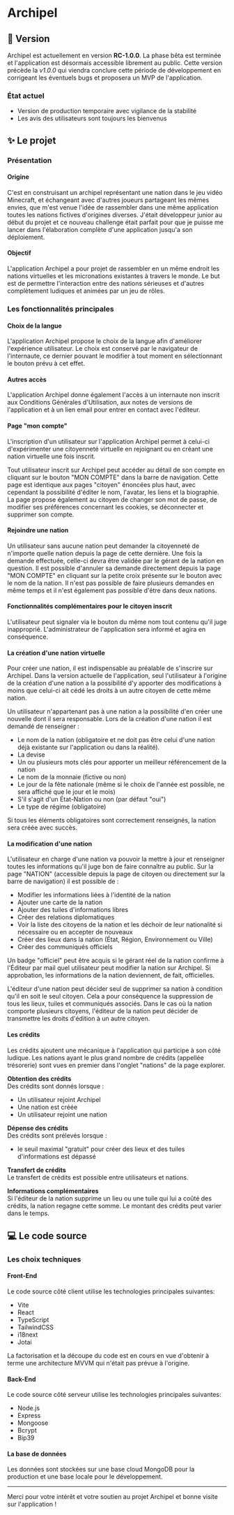 # Archipel

## 📌 Version

Archipel est actuellement en version **RC-1.0.0**.
La phase bêta est terminée et l'application est désormais accessible librement au public.
Cette version précède la _v1.0.0_ qui viendra conclure cette période de développement en corrigeant les éventuels bugs et proposera un MVP de l'application.

### État actuel

- Version de production temporaire avec vigilance de la stabilité
- Les avis des utilisateurs sont toujours les bienvenus

## ✨ Le projet

### Présentation

#### Origine

C'est en construisant un archipel représentant une nation dans le jeu vidéo Minecraft, et échangeant avec d'autres joueurs partageant les mêmes envies, que m'est venue l'idée de rassembler dans une même application toutes les nations fictives d'origines diverses.
J'était développeur junior au début du projet et ce nouveau challenge était parfait pour que je puisse me lancer dans l'élaboration complète d'une application jusqu'a son déploiement.

#### Objectif

L'application Archipel a pour projet de rassembler en un même endroit les nations virtuelles et les micronations existantes à travers le monde. Le but est de permettre l'interaction entre des nations sérieuses et d'autres complètement ludiques et animées par un jeu de rôles.

### Les fonctionnalités principales

#### Choix de la langue

L'application Archipel propose le choix de la langue afin d'améliorer l'expérience utilisateur. Le choix est conservé par le navigateur de l'internaute, ce dernier pouvant le modifier à tout moment en sélectionnant le bouton prévu à cet effet.

#### Autres accès

L'application Archipel donne également l'accès à un internaute non inscrit aux Conditions Générales d'Utilisation, aux notes de versions de l'application et à un lien email pour entrer en contact avec l'éditeur.

#### Page "mon compte"

L'inscription d'un utilisateur sur l'application Archipel permet à celui-ci d'expérimenter une citoyenneté virtuelle en rejoignant ou en créant une nation virtuelle une fois inscrit.

Tout utilisateur inscrit sur Archipel peut accéder au détail de son compte en cliquant sur le bouton "MON COMPTE" dans la barre de navigation. Cette page est identique aux pages "citoyen" énoncées plus haut, avec cependant la possibilité d'éditer le nom, l'avatar, les liens et la biographie. La page propose également au citoyen de changer son mot de passe, de modifier ses préférences concernant les cookies, se déconnecter et supprimer son compte.

#### Rejoindre une nation

Un utilisateur sans aucune nation peut demander la citoyenneté de n'importe quelle nation depuis la page de cette dernière. Une fois la demande effectuée, celle-ci devra être validée par le gérant de la nation en question. Il est possible d'annuler sa demande directement depuis la page "MON COMPTE" en cliquant sur la petite croix présente sur le bouton avec le nom de la nation.
Il n'est pas possible de faire plusieurs demandes en même temps et il n'est également pas possible d'être dans deux nations.

#### Fonctionnalités complémentaires pour le citoyen inscrit

L'utilisateur peut signaler via le bouton du même nom tout contenu qu'il juge inapproprié. L'administrateur de l'application sera informé et agira en conséquence.

#### La création d'une nation virtuelle

Pour créer une nation, il est indispensable au préalable de s'inscrire sur Archipel.
Dans la version actuelle de l'application, seul l'utilisateur à l'origine de la création d'une nation a la possibilité d'y apporter des modifications à moins que celui-ci ait cédé les droits à un autre citoyen de cette même nation.

Un utilisateur n'appartenant pas à une nation a la possibilité d'en créer une nouvelle dont il sera responsable. Lors de la création d'une nation il est demandé de renseigner :

- Le nom de la nation (obligatoire et ne doit pas être celui d'une nation déjà existante sur l'application ou dans la réalité).
- La devise
- Un ou plusieurs mots clés pour apporter un meilleur référencement de la nation
- Le nom de la monnaie (fictive ou non)
- Le jour de la fête nationale (même si le choix de l'année est possible, ne sera affiché que le jour et le mois)
- S'il s'agit d'un État-Nation ou non (par défaut "oui")
- Le type de régime (obligatoire)

Si tous les éléments obligatoires sont correctement renseignés, la nation sera créée avec succès.

#### La modification d'une nation

L'utilisateur en charge d'une nation va pouvoir la mettre à jour et renseigner toutes les informations qu'il juge bon de faire connaître au public.
Sur la page "NATION" (accessible depuis la page de citoyen ou directement sur la barre de navigation) il est possible de :

- Modifier les informations liées à l'identité de la nation
- Ajouter une carte de la nation
- Ajouter des tuiles d'informations libres
- Créer des relations diplomatiques
- Voir la liste des citoyens de la nation et les déchoir de leur nationalité si nécessaire ou en accepter de nouveaux
- Créer des lieux dans la nation (État, Région, Environnement ou Ville)
- Créer des communiqués officiels

Un badge "officiel" peut être acquis si le gérant réel de la nation confirme à l'Éditeur par mail quel utilisateur peut modifier la nation sur Archipel. Si approbation, les informations de la nation deviennent, de fait, officielles.

L'éditeur d'une nation peut décider seul de supprimer sa nation à condition qu'il en soit le seul citoyen. Cela a pour conséquence la suppression de tous les lieux, tuiles et communiqués associés.
Dans le cas où la nation comporte plusieurs citoyens, l'éditeur de la nation peut décider de transmettre les droits d'édition à un autre citoyen.

#### Les crédits

Les crédits ajoutent une mécanique à l'application qui participe à son côté ludique. Les nations ayant le plus grand nombre de crédits (appellée trésorerie) sont vues en premier dans l'onglet "nations" de la page explorer.

**Obtention des crédits**  
Des crédits sont donnés lorsque :

- Un utilisateur rejoint Archipel
- Une nation est créée
- Un utilisateur rejoint une nation

**Dépense des crédits**  
Des crédits sont prélevés lorsque :

- le seuil maximal "gratuit" pour créer des lieux et des tuiles d'informations est dépassé

**Transfert de crédits**  
Le transfert de crédits est possible entre utilisateurs et nations.

**Informations complémentaires**  
Si l'éditeur de la nation supprime un lieu ou une tuile qui lui a coûté des crédits, la nation regagne cette somme.
Le montant des crédits peut varier dans le temps.

## 💻 Le code source

### Les choix techniques

#### Front-End

Le code source côté client utilise les technologies principales suivantes:

- Vite
- React
- TypeScript
- TailwindCSS
- i18next
- Jotai

La factorisation et la découpe du code est en cours en vue d'obtenir à terme une architecture MVVM qui n'était pas prévue à l'origine.

#### Back-End

Le code source côté serveur utilise les technologies principales suivantes:

- Node.js
- Express
- Mongoose
- Bcrypt
- Bip39

#### La base de données

Les données sont stockées sur une base cloud MongoDB pour la production et une base locale pour le développement.

---

Merci pour votre intérêt et votre soutien au projet Archipel et bonne visite sur l'application !
